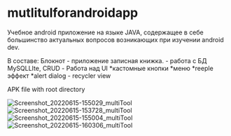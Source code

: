 # mutlitulforandroidapp

Учебное android приложение на языке JAVA, содержащее в себе большинство актуальных вопросов возникающих при изучении android dev.

В составе:
  Блокнот - приложение записная книжка.
    - работа с БД MySQLLIte, CRUD
    - Работа над UI
      *кастомные кнопки
      *меню
      *reeple эффект
      *alert dialog
    - recycler view
  
  APK file with root directory


![Screenshot_20220615-155029_multiTool](https://user-images.githubusercontent.com/54616759/173787322-11094d17-d998-4f7e-a26d-23e1452d0260.jpg)
![Screenshot_20220615-153728_multiTool](https://user-images.githubusercontent.com/54616759/173787352-1c7a3c97-974f-4932-b9cc-811327974694.jpg)
![Screenshot_20220615-155004_multiTool](https://user-images.githubusercontent.com/54616759/173787375-69914732-78b8-401a-94a4-8574d194c458.jpg)
![Screenshot_20220615-160306_multiTool](https://user-images.githubusercontent.com/54616759/173788118-6ab864d1-ee69-4430-b3e1-862eda19e360.jpg)
